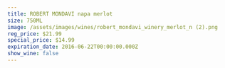```yaml
---
title: ROBERT MONDAVI napa merlot
size: 750ML
image: /assets/images/wines/robert_mondavi_winery_merlot_n (2).png
reg_price: $21.99
special_price: $14.99
expiration_date: 2016-06-22T00:00:00.000Z
show_wine: false
---
```



